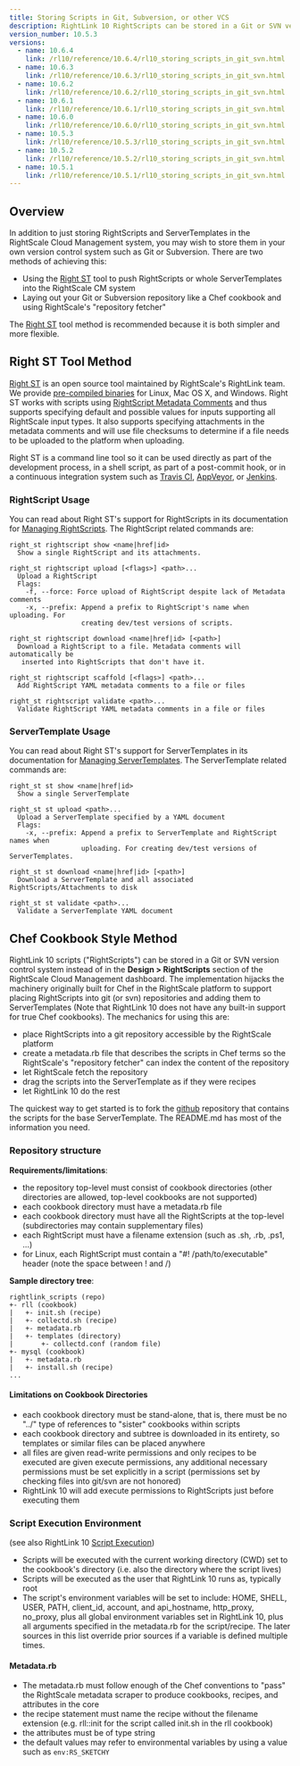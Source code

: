 ```yaml
---
title: Storing Scripts in Git, Subversion, or other VCS
description: RightLink 10 RightScripts can be stored in a Git or SVN version control system instead of in the Design > RightScripts section of the RightScale Cloud Management Dashboard.
version_number: 10.5.3
versions:
  - name: 10.6.4
    link: /rl10/reference/10.6.4/rl10_storing_scripts_in_git_svn.html
  - name: 10.6.3
    link: /rl10/reference/10.6.3/rl10_storing_scripts_in_git_svn.html
  - name: 10.6.2
    link: /rl10/reference/10.6.2/rl10_storing_scripts_in_git_svn.html
  - name: 10.6.1
    link: /rl10/reference/10.6.1/rl10_storing_scripts_in_git_svn.html
  - name: 10.6.0
    link: /rl10/reference/10.6.0/rl10_storing_scripts_in_git_svn.html
  - name: 10.5.3
    link: /rl10/reference/10.5.3/rl10_storing_scripts_in_git_svn.html
  - name: 10.5.2
    link: /rl10/reference/10.5.2/rl10_storing_scripts_in_git_svn.html
  - name: 10.5.1
    link: /rl10/reference/10.5.1/rl10_storing_scripts_in_git_svn.html
---
```


## Overview

In addition to just storing RightScripts and ServerTemplates in the RightScale Cloud Management system, you may wish to
store them in your own version control system such as Git or Subversion. There are two methods of achieving this:

* Using the [Right ST] tool to push RightScripts or whole ServerTemplates into the RightScale CM system
* Laying out your Git or Subversion repository like a Chef cookbook and using RightScale's "repository fetcher"

The [Right ST] tool method is recommended because it is both simpler and more flexible.

[Right ST]: https://github.com/rightscale/right_st

## Right ST Tool Method

[Right ST] is an open source tool maintained by RightScale's RightLink team. We provide [pre-compiled binaries] for
Linux, Mac OS X, and Windows. Right ST works with scripts using [RightScript Metadata Comments] and thus supports
specifying default and possible values for inputs supporting all RightScale input types. It also supports specifying
attachments in the metadata comments and will use file checksums to determine if a file needs to be uploaded to the
platform when uploading.

Right ST is a command line tool so it can be used directly as part of the development process, in a shell script, as
part of a post-commit hook, or in a continuous integration system such as [Travis CI], [AppVeyor], or [Jenkins].

[Travis CI]: https://travis-ci.org/
[AppVeyor]: https://www.appveyor.com/
[Jenkins]: https://jenkins-ci.org/

### RightScript Usage

You can read about Right ST's support for RightScripts in its documentation for [Managing RightScripts]. The RightScript
related commands are:

[Managing RightScripts]: https://github.com/rightscale/right_st#managing-rightscripts

```
right_st rightscript show <name|href|id>
  Show a single RightScript and its attachments.

right_st rightscript upload [<flags>] <path>...
  Upload a RightScript
  Flags:
    -f, --force: Force upload of RightScript despite lack of Metadata comments
    -x, --prefix: Append a prefix to RightScript's name when uploading. For
                  creating dev/test versions of scripts.

right_st rightscript download <name|href|id> [<path>]
  Download a RightScript to a file. Metadata comments will automatically be
   inserted into RightScripts that don't have it.

right_st rightscript scaffold [<flags>] <path>...
  Add RightScript YAML metadata comments to a file or files

right_st rightscript validate <path>...
  Validate RightScript YAML metadata comments in a file or files
```

### ServerTemplate Usage

You can read about Right ST's support for ServerTemplates in its documentation for [Managing ServerTemplates]. The
ServerTemplate related commands are:

[Managing ServerTemplates]: https://github.com/rightscale/right_st#managing-servertemplates

```
right_st st show <name|href|id>
  Show a single ServerTemplate

right_st st upload <path>...
  Upload a ServerTemplate specified by a YAML document
  Flags:
    -x, --prefix: Append a prefix to ServerTemplate and RightScript names when
                  uploading. For creating dev/test versions of ServerTemplates.

right_st st download <name|href|id> [<path>]
  Download a ServerTemplate and all associated RightScripts/Attachments to disk

right_st st validate <path>...
  Validate a ServerTemplate YAML document
```

[pre-compiled binaries]: https://github.com/rightscale/right_st#installation
[RightScript Metadata Comments]: /cm/dashboard/design/rightscripts/rightscripts_metadata_comments.html

## Chef Cookbook Style Method

RightLink 10 scripts ("RightScripts") can be stored in a Git or SVN version control system instead of in the **Design > RightScripts** section of the RightScale Cloud Management dashboard. The implementation hijacks the machinery originally built for Chef in the RightScale platform to support placing RightScripts into git (or svn) repositories and adding them to ServerTemplates (Note that RightLink 10 does not have any built-in support for true Chef cookbooks). The mechanics for using this are:

* place RightScripts into a git repository accessible by the RightScale platform
* create a metadata.rb file that describes the scripts in Chef terms so the RightScale's "repository fetcher" can index the content of the repository
* let RightScale fetch the repository
* drag the scripts into the ServerTemplate as if they were recipes
* let RightLink 10 do the rest

The quickest way to get started is to fork the [github](https://github.com/rightscale/rightlink_scripts) repository that contains the scripts for the base ServerTemplate. The README.md has most of the information you need.

### Repository structure

**Requirements/limitations**:

* the repository top-level must consist of cookbook directories (other directories are allowed, top-level cookbooks are not supported)
* each cookbook directory must have a metadata.rb file
* each cookbook directory must have all the RightScripts at the top-level (subdirectories may contain supplementary files)
* each RightScript must have a filename extension (such as .sh, .rb, .ps1, ...)
* for Linux, each RightScript must contain a "#! /path/to/executable" header (note the space between ! and /)

**Sample directory tree**:

  ~~~
  rightlink_scripts (repo)
  +- rll (cookbook)
  |   +- init.sh (recipe)
  |   +- collectd.sh (recipe)
  |   +- metadata.rb
  |   +- templates (directory)
  |       +- collectd.conf (random file)
  +- mysql (cookbook)
  |   +- metadata.rb
  |   +- install.sh (recipe)
  ...
  ~~~

#### Limitations on Cookbook Directories

* each cookbook directory must be stand-alone, that is, there must be no "../" type of references to "sister" cookbooks within scripts
* each cookbook directory and subtree is downloaded in its entirety, so templates or similar files can be placed anywhere
* all files are given read-write permissions and only recipes to be executed are given execute permissions, any additional necessary permissions must be set explicitly in a script (permissions set by checking files into git/svn are not honored)
* RightLink 10 will add execute permissions to RightScripts just before executing them

### Script Execution Environment

(see also RightLink 10 [Script Execution](rl10_script_execution.html))

* Scripts will be executed with the current working directory (CWD) set to the cookbook's directory (i.e. also the directory where the script lives)
* Scripts will be executed as the user that RightLink 10 runs as, typically root
* The script's environment variables will be set to include: HOME, SHELL, USER, PATH, client_id, account, and api_hostname, http_proxy, no_proxy, plus all global environment variables set in RightLink 10, plus all arguments specified in the metadata.rb for the script/recipe. The later sources in this list override prior sources if a variable is defined multiple times.

#### Metadata.rb

* The metadata.rb must follow enough of the Chef conventions to "pass" the RightScale metadata scraper to produce cookbooks, recipes, and attributes in the core
* the recipe statement must name the recipe without the filename extension (e.g. rll::init for the script called init.sh in the rll cookbook)
* the attributes must be of type string
* the default values may refer to environmental variables by using a value such as `env:RS_SKETCHY`
